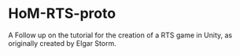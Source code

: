 HoM-RTS-proto
=============

 A Follow up on the tutorial for the creation of a RTS game in Unity, as originally created by Elgar Storm.

